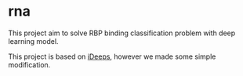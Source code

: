 # rna
This project aim to solve RBP binding classification problem with deep learning model.

This project is based on [iDeeps](https://github.com/xypan1232/iDeepS), however we made some simple modification.
